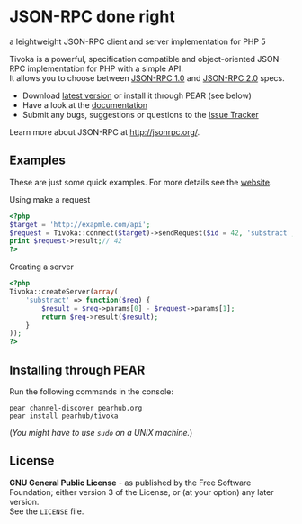 # JSON-RPC done right #
a leightweight JSON-RPC client and server implementation for PHP 5

Tivoka is a powerful, specification compatible and object-oriented JSON-RPC implementation for PHP with a simple API.  
It allows you to choose between [JSON-RPC 1.0](http://json-rpc.org/wiki/specification) and [JSON-RPC 2.0](http://jsonrpc.org/specification) specs.

 - Download [latest version](https://github.com/marcelklehr/tivoka/zipball/2.0.0) or install it through PEAR (see below)
 - Have a look at the [documentation](https://github.com/marcelklehr/tivoka/wiki)
 - Submit any bugs, suggestions or questions to the [Issue Tracker](http://github.com/marcelklehr/tivoka/issues)

Learn more about JSON-RPC at <http://jsonrpc.org/>.

## Examples ##
These are just some quick examples. For more details see the [website](http://marcelklehr.github.com/tivoka/).

Using make a request

```php
<?php
$target = 'http://exapmle.com/api';
$request = Tivoka::connect($target)->sendRequest($id = 42, 'substract', array(51, 9));
print $request->result;// 42
?>
```

Creating a server

```php
<?php
Tivoka::createServer(array(
	'substract' => function($req) {
		$result = $req->params[0] - $request->params[1];
		return $req->result($result);
	}
));
?>
```

## Installing through PEAR

Run the following commands in the console:

```
pear channel-discover pearhub.org
pear install pearhub/tivoka
```

(*You might have to use `sudo` on a UNIX machine.*)

## License ##
**GNU General Public License** - as published by the Free Software Foundation; either version 3 of the License, or (at your option) any later version.  
See the `LICENSE` file.